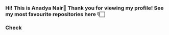 ### Hi! This is Anadya Nair🌈 Thank you for viewing my profile! See my most favourite repositories here 👇🏻
### Check

<!--
**AnadyaNair/AnadyaNair** is a ✨ _special_ ✨ repository because its `README.md` (this file) appears on your GitHub profile.

Here are some ideas to get you started:

- 🔭 I’m currently working on my website, and building a discord bot.
- 🌱 I’m currently learning JavaScript.
- 👯 I’m looking to collaborate on nothing.
- 🤔 I’m looking for help with coding.
- 💬 Ask me about Marvel Cinematic Universe.
- 📫 How to reach me: ...
- 😄 Pronouns: N/A
- ⚡ Fun fact: This README.md can be seen on top, when you go to my profile!
-->
